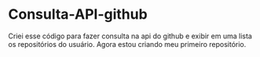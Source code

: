 # Consulta-API-github
Criei esse código para fazer consulta na api do github e exibir em uma lista os repositórios do usuário.
Agora estou criando meu primeiro repositório.

